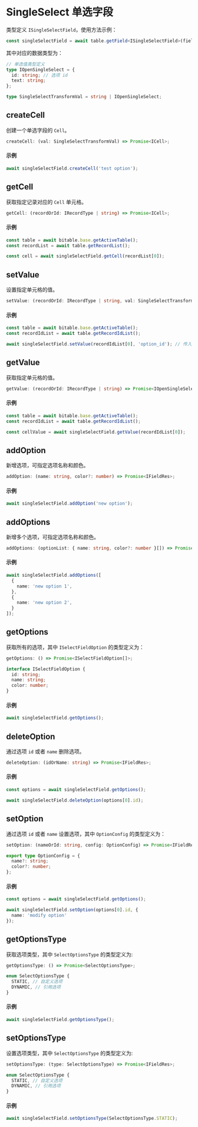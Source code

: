 # SingleSelect 单选字段
类型定义 `ISingleSelectField`，使用方法示例：
```typescript
const singleSelectField = await table.getField<ISingleSelectField>(fieldId);
```
其中对应的数据类型为：
```typescript
// 单选值类型定义
type IOpenSingleSelect = {
  id: string; // 选项 id
  text: string;
};

type SingleSelectTransformVal = string | IOpenSingleSelect;
```

## createCell
创建一个单选字段的 `Cell`。

```typescript
createCell: (val: SingleSelectTransformVal) => Promise<ICell>;
```

#### 示例
```typescript
await singleSelectField.createCell('test option');
```

## getCell
获取指定记录对应的 `Cell` 单元格。

```typescript
getCell: (recordOrId: IRecordType | string) => Promise<ICell>;
```

#### 示例
```typescript
const table = await bitable.base.getActiveTable();
const recordList = await table.getRecordList();

const cell = await singleSelectField.getCell(recordList[0]);
```

## setValue
设置指定单元格的值。

```typescript
setValue: (recordOrId: IRecordType | string, val: SingleSelectTransformVal) => Promise<boolean>;
```

#### 示例
```typescript
const table = await bitable.base.getActiveTable();
const recordIdList = await table.getRecordIdList();

await singleSelectField.setValue(recordIdList[0], 'option_id'); // 传入选项 id
```

## getValue
获取指定单元格的值。

```typescript
getValue: (recordOrId: IRecordType | string) => Promise<IOpenSingleSelect>;
```

#### 示例
```typescript
const table = await bitable.base.getActiveTable();
const recordIdList = await table.getRecordIdList();

const cellValue = await singleSelectField.getValue(recordIdList[0]);
```

## addOption
新增选项，可指定选项名称和颜色。

```typescript
addOption: (name: string, color?: number) => Promise<IFieldRes>;
```

#### 示例
```typescript
await singleSelectField.addOption('new option');
```

## addOptions
新增多个选项，可指定选项名称和颜色。
```typescript
addOptions: (optionList: { name: string, color?: number }[]) => Promise<IFieldRes>;
```

#### 示例
```typescript
await singleSelectField.addOptions([
  { 
    name: 'new option 1',
  },
  { 
    name: 'new option 2',
  }
]);
```

## getOptions
获取所有的选项，其中 `ISelectFieldOption` 的类型定义为：

```typescript
getOptions: () => Promise<ISelectFieldOption[]>;

interface ISelectFieldOption {
  id: string;
  name: string;
  color: number;
}
```

#### 示例
```typescript
await singleSelectField.getOptions();
```

## deleteOption
通过选项 `id` 或者 `name` 删除选项。

```typescript
deleteOption: (idOrName: string) => Promise<IFieldRes>;
```

#### 示例
```typescript
const options = await singleSelectField.getOptions();

await singleSelectField.deleteOption(options[0].id);
```

## setOption
通过选项 `id` 或者 `name` 设置选项，其中 `OptionConfig` 的类型定义为：

```typescript
setOption: (nameOrId: string, config: OptionConfig) => Promise<IFieldRes>;

export type OptionConfig = {
  name?: string;
  color?: number;
};
```

#### 示例
```typescript
const options = await singleSelectField.getOptions();

await singleSelectField.setOption(options[0].id, {
  name: 'modify option'
});
```

## getOptionsType
获取选项类型，其中 `SelectOptionsType` 的类型定义为:

```typescript
getOptionsType: () => Promise<SelectOptionsType>;

enum SelectOptionsType {
  STATIC, // 自定义选项
  DYNAMIC, // 引用选项
}
```

#### 示例
```typescript
await singleSelectField.getOptionsType();
```

## setOptionsType
设置选项类型，其中 `SelectOptionsType` 的类型定义为:

```typescript
setOptionsType: (type: SelectOptionsType) => Promise<IFieldRes>;

enum SelectOptionsType {
  STATIC, // 自定义选项
  DYNAMIC, // 引用选项
}
```

#### 示例
```typescript
await singleSelectField.setOptionsType(SelectOptionsType.STATIC);
```